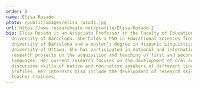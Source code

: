 ```yaml
---
order: 2
name: Elisa Rosado
photo: /public/images/elisa_rosado.jpg
url: https://www.researchgate.net/profile/Elisa-Rosado-2
bio: Elisa Rosado is an Associate Professor in the Faculty of Education at the
  University of Barcelona. She holds a PhD in Educational Sciences from the
  University of Barcelona and a master’s degree in Hispanic Linguistics from the
  University of Ottawa. She has participated in national and international
  research projects on the acquisition and teaching of first and second
  languages. Her current research focuses on the development of oral and written
  discursive skills of native and non-native speakers of different linguistic
  profiles. Her interests also include the development of research skills in
  teacher trainees.
---
```

